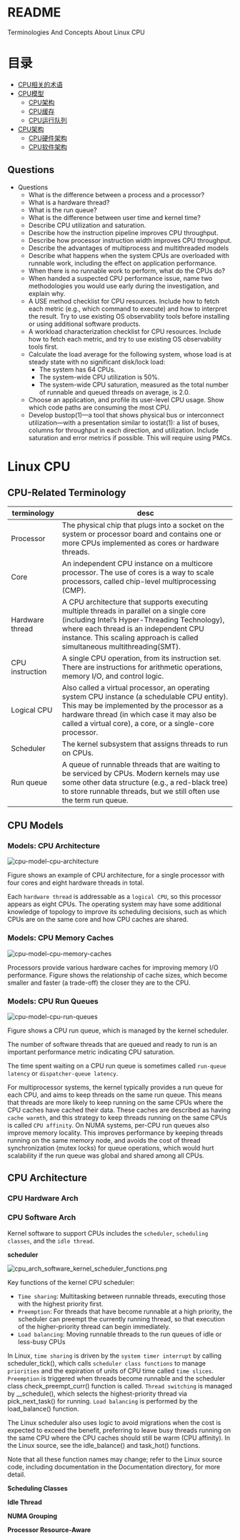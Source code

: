 # README

Terminologies And Concepts About Linux CPU

# 目录

- [CPU相关的术语](./os_linux_cpu.md#cpu-related-terminology)
- [CPU模型](./os_linux_cpu.md#cpu-models)
    - [CPU架构](./os_linux_cpu.md#models-cpu-architecture)
    - [CPU缓存](./os_linux_cpu.md#models-cpu-memory-caches)
    - [CPU运行队列](./os_linux_cpu.md#models-cpu-run-queues)
- [CPU架构](./os_linux_cpu.md#cpu-architecture)
    - [CPU硬件架构](./os_linux_cpu.md#cpu-hardware-arch)
    - [CPU软件架构](./os_linux_cpu.md#cpu-software-arch)

## Questions

- Questions
    - What is the difference between a process and a processor?
    - What is a hardware thread?
    - What is the run queue?
    - What is the difference between user time and kernel time?
    - Describe CPU utilization and saturation.
    - Describe how the instruction pipeline improves CPU throughput.
    - Describe how processor instruction width improves CPU throughput.
    - Describe the advantages of multiprocess and multithreaded models
    - Describe what happens when the system CPUs are overloaded with runnable work, including the effect on application
      performance.
    - When there is no runnable work to perform, what do the CPUs do?
    - When handed a suspected CPU performance issue, name two methodologies you would use early during the
      investigation, and explain why.
    - A USE method checklist for CPU resources. Include how to fetch each metric (e.g., which command to execute) and
      how to interpret the result. Try to use existing OS observability tools before installing or using additional
      software products.
    - A workload characterization checklist for CPU resources. Include how to fetch each metric, and try to use existing
      OS observability tools first.
    - Calculate the load average for the following system, whose load is at steady state with no significant disk/lock
      load:
        - The system has 64 CPUs.
        - The system-wide CPU utilization is 50%.
        - The system-wide CPU saturation, measured as the total number of runnable and queued threads on average, is
          2.0.
    - Choose an application, and profile its user-level CPU usage. Show which code paths are consuming the most CPU.
    - Develop bustop(1)—a tool that shows physical bus or interconnect utilization—with a presentation similar to
      iostat(1):
      a list of buses, columns for throughput in each direction, and utilization. Include saturation and error metrics
      if possible. This will require using PMCs.

# Linux CPU

## CPU-Related Terminology

|   terminology    | desc  |
| ---------------- | ----- |
| Processor | The physical chip that plugs into a socket on the system or processor board and contains one or more CPUs implemented as cores or hardware threads. |
| Core      | An independent CPU instance on a multicore processor. The use of cores is a way to scale processors, called chip-level multiprocessing (CMP). |
| Hardware thread | A CPU architecture that supports executing multiple threads in parallel on a single core (including Intel’s Hyper-Threading Technology), where each thread is an independent CPU instance. This scaling approach is called simultaneous multithreading(SMT). |
| CPU instruction | A single CPU operation, from its instruction set. There are instructions for arithmetic operations, memory I/O, and control logic. |
| Logical CPU     | Also called a virtual processor, an operating system CPU instance (a schedulable CPU entity). This may be implemented by the processor as a hardware thread (in which case it may also be called a virtual core), a core, or a single-core processor. |
| Scheduler       | The kernel subsystem that assigns threads to run on CPUs. |
| Run queue       | A queue of runnable threads that are waiting to be serviced by CPUs. Modern kernels may use some other data structure (e.g., a red-black tree) to store runnable threads, but we still often use the term run queue. |

## CPU Models

### Models: CPU Architecture

![cpu-model-cpu-architecture](./imgs/cpu_model_cpu_architecture.png)

Figure shows an example of CPU architecture, for a single processor with four cores and eight hardware threads in total.

Each `hardware thread` is addressable as a `logical CPU`, so this processor appears as eight CPUs. The operating system
may have some additional knowledge of topology to improve its scheduling decisions, such as which CPUs are on the same
core and how CPU caches are shared.

### Models: CPU Memory Caches

![cpu-model-cpu-memory-caches](./imgs/cpu_model_cpu_memory_caches.png)

Processors provide various hardware caches for improving memory I/O performance. Figure shows the relationship of cache
sizes, which become smaller and faster (a trade-off) the closer they are to the CPU.

### Models: CPU Run Queues

![cpu-model-cpu-run-queues](./imgs/cpu_model_cpu_run_queues.png)

Figure shows a CPU run queue, which is managed by the kernel scheduler.

The number of software threads that are queued and ready to run is an important performance metric indicating CPU
saturation.

The time spent waiting on a CPU run queue is sometimes called `run-queue latency` or `dispatcher-queue latency`.

For multiprocessor systems, the kernel typically provides a run queue for each CPU, and aims to keep threads on the same
run queue. This means that threads are more likely to keep running on the same CPUs where the CPU caches have cached
their data. These caches are described as having `cache warmth`, and this strategy to keep threads running on the same
CPUs is called `CPU affinity`. On NUMA systems, per-CPU run queues also improve memory locality. This improves
performance by keeping threads running on the same memory node, and avoids the cost of thread synchronization (mutex
locks) for queue operations, which would hurt scalability if the run queue was global and shared among all CPUs.

## CPU Architecture

### CPU Hardware Arch






### CPU Software Arch

Kernel software to support CPUs includes the `scheduler`, `scheduling classes`, and the `idle thread`.

**scheduler**

![cpu_arch_software_kernel_scheduler_functions.png](imgs/cpu_arch_software_kernel_scheduler_functions.png)

Key functions of the kernel CPU scheduler:

- `Time sharing`: Multitasking between runnable threads, executing those with the highest priority first.
- `Preemption`: For threads that have become runnable at a high priority, the scheduler can preempt the currently
  running thread, so that execution of the higher-priority thread can begin immediately.
- `Load balancing`: Moving runnable threads to the run queues of idle or less-busy CPUs

In Linux, `time sharing` is driven by the `system timer interrupt` by calling scheduler_tick(), which
calls `scheduler class functions` to manage `priorities` and the expiration of units of CPU time called `time slices`.
`Preemption` is triggered when threads become runnable and the scheduler class check_preempt_curr() function is called.
`Thread switching` is managed by __schedule(), which selects the highest-priority thread via pick_next_task() for
running. `Load balancing` is performed by the load_balance() function.

The Linux scheduler also uses logic to avoid migrations when the cost is expected to exceed the benefit, preferring to
leave busy threads running on the same CPU where the CPU caches should still be warm (CPU affinity). In the Linux
source, see the idle_balance() and task_hot() functions.

Note that all these function names may change; refer to the Linux source code, including documentation in the
Documentation directory, for more detail.

**Scheduling Classes**

**Idle Thread**

**NUMA Grouping**

**Processor Resource-Aware**


